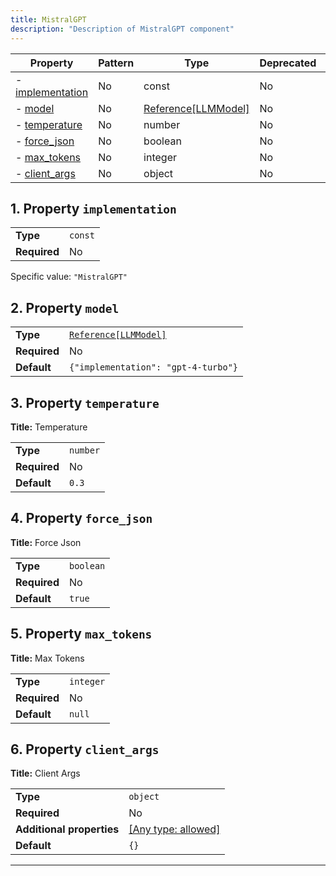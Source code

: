```yaml
---
title: MistralGPT
description: "Description of MistralGPT component"
---
```

| Property                             | Pattern | Type                | Deprecated | Definition | Title/Description |
| ------------------------------------ | ------- | ------------------- | ---------- | ---------- | ----------------- |
| - [implementation](#implementation ) | No      | const               | No         | -          | -                 |
| - [model](#model )                   | No      | [Reference[LLMModel]](/docs/components/llmmodel/overview) | No         | -          | -                 |
| - [temperature](#temperature )       | No      | number              | No         | -          | Temperature       |
| - [force_json](#force_json )         | No      | boolean             | No         | -          | Force Json        |
| - [max_tokens](#max_tokens )         | No      | integer             | No         | -          | Max Tokens        |
| - [client_args](#client_args )       | No      | object              | No         | -          | Client Args       |

## <a name="implementation"></a>1. Property `implementation`

|              |         |
| ------------ | ------- |
| **Type**     | `const` |
| **Required** | No      |

Specific value: `"MistralGPT"`

## <a name="model"></a>2. Property `model`

|              |                                     |
| ------------ | ----------------------------------- |
| **Type**     | [`Reference[LLMModel]`](/docs/components/llmmodel/overview)               |
| **Required** | No                                  |
| **Default**  | `{"implementation": "gpt-4-turbo"}` |

## <a name="temperature"></a>3. Property `temperature`

**Title:** Temperature

|              |          |
| ------------ | -------- |
| **Type**     | `number` |
| **Required** | No       |
| **Default**  | `0.3`    |

## <a name="force_json"></a>4. Property `force_json`

**Title:** Force Json

|              |           |
| ------------ | --------- |
| **Type**     | `boolean` |
| **Required** | No        |
| **Default**  | `true`    |

## <a name="max_tokens"></a>5. Property `max_tokens`

**Title:** Max Tokens

|              |           |
| ------------ | --------- |
| **Type**     | `integer` |
| **Required** | No        |
| **Default**  | `null`    |

## <a name="client_args"></a>6. Property `client_args`

**Title:** Client Args

|                           |                                                                           |
| ------------------------- | ------------------------------------------------------------------------- |
| **Type**                  | `object`                                                                  |
| **Required**              | No                                                                        |
| **Additional properties** | [[Any type: allowed]](# "Additional Properties of any type are allowed.") |
| **Default**               | `{}`                                                                      |

----------------------------------------------------------------------------------------------------------------------------

